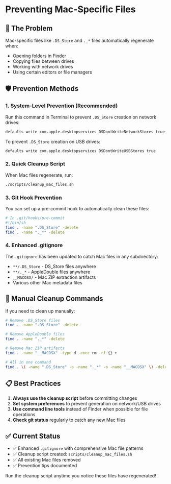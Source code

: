 # Preventing Mac-Specific Files

## 🔄 The Problem
Mac-specific files like `.DS_Store` and `._*` files automatically regenerate when:
- Opening folders in Finder
- Copying files between drives
- Working with network drives
- Using certain editors or file managers

## 🛡️ Prevention Methods

### 1. **System-Level Prevention (Recommended)**

Run this command in Terminal to prevent `.DS_Store` creation on network drives:
```bash
defaults write com.apple.desktopservices DSDontWriteNetworkStores true
```

To prevent `.DS_Store` creation on USB drives:
```bash
defaults write com.apple.desktopservices DSDontWriteUSBStores true
```

### 2. **Quick Cleanup Script**

When Mac files regenerate, run:
```bash
./scripts/cleanup_mac_files.sh
```

### 3. **Git Hook Prevention**

You can set up a pre-commit hook to automatically clean these files:
```bash
# In .git/hooks/pre-commit
#!/bin/sh
find . -name ".DS_Store" -delete
find . -name "._*" -delete
```

### 4. **Enhanced .gitignore**

The `.gitignore` has been updated to catch Mac files in any subdirectory:
- `**/.DS_Store` - DS_Store files anywhere
- `**/._*` - AppleDouble files anywhere  
- `__MACOSX/` - Mac ZIP extraction artifacts
- Various other Mac metadata files

## 🔧 Manual Cleanup Commands

If you need to clean up manually:

```bash
# Remove .DS_Store files
find . -name ".DS_Store" -delete

# Remove AppleDouble files
find . -name "._*" -delete

# Remove Mac ZIP artifacts
find . -name "__MACOSX" -type d -exec rm -rf {} +

# All in one command
find . \( -name ".DS_Store" -o -name "._*" -o -name "__MACOSX" \) -delete
```

## 📋 Best Practices

1. **Always use the cleanup script** before committing changes
2. **Set system preferences** to prevent generation on network/USB drives  
3. **Use command line tools** instead of Finder when possible for file operations
4. **Check git status** regularly to catch any new Mac files

## ✅ Current Status

- ✅ Enhanced `.gitignore` with comprehensive Mac file patterns
- ✅ Cleanup script created: `scripts/cleanup_mac_files.sh`
- ✅ All existing Mac files removed
- ✅ Prevention tips documented

Run the cleanup script anytime you notice these files have regenerated!
